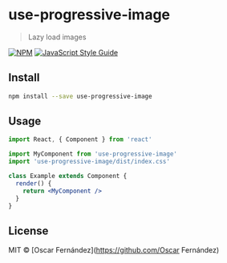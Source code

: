 # use-progressive-image

> Lazy load images

[![NPM](https://img.shields.io/npm/v/use-progressive-image.svg)](https://www.npmjs.com/package/use-progressive-image) [![JavaScript Style Guide](https://img.shields.io/badge/code_style-standard-brightgreen.svg)](https://standardjs.com)

## Install

```bash
npm install --save use-progressive-image
```

## Usage

```jsx
import React, { Component } from 'react'

import MyComponent from 'use-progressive-image'
import 'use-progressive-image/dist/index.css'

class Example extends Component {
  render() {
    return <MyComponent />
  }
}
```

## License

MIT © [Oscar Fernández](https://github.com/Oscar Fernández)
